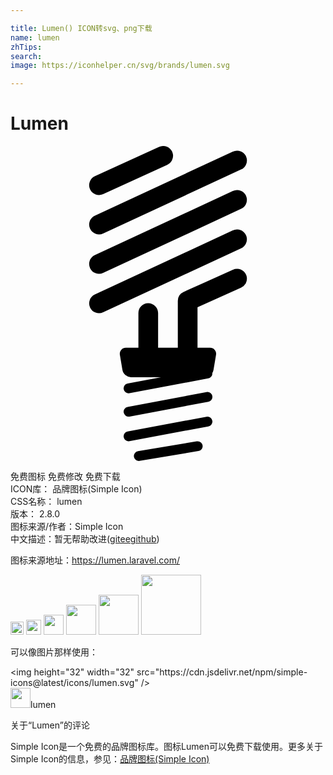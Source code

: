 ```yaml
---

title: Lumen() ICON转svg、png下载
name: lumen
zhTips: 
search: 
image: https://iconhelper.cn/svg/brands/lumen.svg

---
```


# Lumen  <small style="font-size: 60%;font-weight: 100"></small>

<div id="svg" class="svg-wrap">
<svg role="img" viewBox="0 0 24 24" xmlns="http://www.w3.org/2000/svg"><title>Lumen icon</title><path d="M11.652 0a.75.75 0 0 0-.342.072l-4.878 2.23a.75.75 0 1 0 .624 1.366l4.878-2.23A.75.75 0 0 0 11.652 0zm5.624.354a.75.75 0 0 0-.341.074L6.428 5.306a.75.75 0 0 0 .632 1.362L17.566 1.79a.75.75 0 0 0-.29-1.436zm0 3.002a.75.75 0 0 0-.341.074L6.428 8.308A.75.75 0 0 0 7.06 9.67l10.506-4.88a.75.75 0 0 0-.29-1.435zm0 3.002a.75.75 0 0 0-.341.074L6.428 11.31a.75.75 0 0 0 .632 1.361l10.506-4.878a.75.75 0 0 0-.29-1.435zm.009 3.002a.75.75 0 0 0-.342.07l-3.753 1.688a.75.75 0 0 0-.442.685v3.518a.75.75 0 0 0 .001.047h-1.503a.75.75 0 0 0 0-.047v-2.58a.75.75 0 0 0-.761-.761.75.75 0 0 0-.74.761v2.58a.75.75 0 0 0 .002.047h-.94a.461.461 0 0 0-.47.555l.19 1.14a.687.687 0 0 0 .656.556h2.28l-2.537.476a.375.375 0 1 0 .139.737l6.003-1.126a.375.375 0 0 0 .307-.41.625.625 0 0 0 .092-.232l.19-1.141a.461.461 0 0 0-.47-.555h-.94a.75.75 0 0 0 .002-.047v-3.033l3.31-1.49a.75.75 0 0 0-.274-1.438zm-2.292 9.384a.375.375 0 0 0-.063.007l-6.004 1.126a.375.375 0 1 0 .139.737l6.003-1.125a.375.375 0 0 0-.075-.745zm0 1.876a.375.375 0 0 0-.063.008l-6.004 1.125a.375.375 0 1 0 .139.737l6.003-1.125a.375.375 0 0 0-.075-.745zm-.743 1.876a.375.375 0 0 0-.064.006l-4.471.751a.375.375 0 1 0 .124.74l4.472-.75a.375.375 0 0 0-.061-.747z"/></svg>
</div>
<detail full-name='lumen'></detail>

<div class="detail-page">
<p>
<span><span class="badge-success badge">免费图标</span> <span class="badge-success badge">免费修改</span>  <span class="badge-success badge">免费下载</span> </span>
<br/>
<span>
ICON库：
<span class="badge-secondary badge">品牌图标(Simple Icon)</span> 
</span>
<br/>
<span>
CSS名称：
<span class="badge-secondary badge">lumen</span> 
</span>

<br/>
<span>
版本：
<span class="badge-secondary badge">2.8.0</span> 
</span>
<br/>
<span>图标来源/作者：<span class="badge-light badge">Simple Icon</span></span> 
<br/>
<span class="zh-detail">中文描述：暂无<span class="help-link"><span>帮助改进</span>(<a href="https://gitee.com/liuwave/icon-helper/edit/master/json/brands/lumen.json" target="_blank" rel="noopener noreferrer">gitee</a><a href="https://github.com/liuwave/icon-helper/edit/master/json/brands/lumen.json" target="_blank" rel="noopener noreferrer">github</a></span>)</span><br/>
</p>
</div><div class="description description alert alert-light"><p>图标来源地址：<a href="https://lumen.laravel.com/" target="_blank" rel="noopener noreferrer">https://lumen.laravel.com/</a></p></div>
<div class="alert alert-dark">
<img height="21" width="21" src="https://cdn.jsdelivr.net/npm/simple-icons@latest/icons/lumen.svg" />
<img height="24" width="24" src="https://cdn.jsdelivr.net/npm/simple-icons@latest/icons/lumen.svg" />
<img height="32" width="32" src="https://cdn.jsdelivr.net/npm/simple-icons@latest/icons/lumen.svg" />
<img height="48" width="48" src="https://cdn.jsdelivr.net/npm/simple-icons@latest/icons/lumen.svg" />
<img height="64" width="64" src="https://cdn.jsdelivr.net/npm/simple-icons@latest/icons/lumen.svg" />
<img height="96" width="96" src="https://cdn.jsdelivr.net/npm/simple-icons@latest/icons/lumen.svg" />

</div>
<div>
  <p>可以像图片那样使用：    
  </p>
  <div class="alert alert-primary" style="font-size: 14px">
    &lt;img height="32" width="32" src="https://cdn.jsdelivr.net/npm/simple-icons@latest/icons/lumen.svg" /&gt;
    <copy-btn content='<img height="32" width="32" src="https://cdn.jsdelivr.net/npm/simple-icons@latest/icons/lumen.svg" />'></copy-btn>
  </div>
  <div class="alert alert-secondary">
    <img height="32" width="32" src="https://cdn.jsdelivr.net/npm/simple-icons@latest/icons/lumen.svg" />lumen
    <copy-btn content="lumen" btn-title="复制图标名称"></copy-btn>
  </div>
</div>

<Vssue title="关于“Lumen”的评论" >关于“Lumen”的评论</Vssue>


<div><p>Simple Icon是一个免费的品牌图标库。图标Lumen可以免费下载使用。更多关于  Simple Icon的信息，参见：<a target="_blank" href="https://iconhelper.cn/brands.html">品牌图标(Simple Icon)</a>
</p></div>
